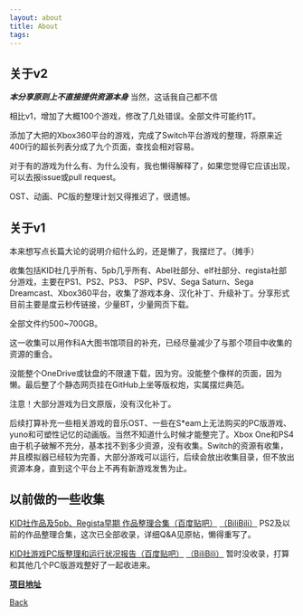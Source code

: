 ```yaml
---
layout: about
title: About
tags:
---
```

## 关于v2

***本分享原则上不直接提供资源本身***
当然，这话我自己都不信

相比v1，增加了大概100个游戏，修改了几处错误。全部文件可能约1T。

添加了大把的Xbox360平台的游戏，完成了Switch平台游戏的整理，将原来近400行的超长列表分成了九个页面，查找会相对容易。

对于有的游戏为什么有、为什么没有，我也懒得解释了，如果您觉得它应该出现，可以去报issue或pull request。

OST、动画、PC版的整理计划又得推迟了，很遗憾。


## 关于v1

本来想写点长篇大论的说明介绍什么的，还是懒了，我摆烂了。（摊手）

收集包括KID社几乎所有、5pb几乎所有、Abel社部分、elf社部分、regista社部分游戏，主要在PS1、PS2、PS3、 PSP、PSV、Sega Saturn、Sega Dreamcast、Xbox360平台，收集了游戏本身、汉化补丁、升级补丁。分享形式目前主要是度云秒传链接，少量BT，少量网页下载。

全部文件约500~700GB。

这一收集可以用作科A大图书馆项目的补充，已经尽量减少了与那个项目中收集的资源的重合。

没能整个OneDrive或钛盘的不限速下载，因为穷。没能整个像样的页面，因为懒。最后整了个静态网页挂在GitHub上坐等版权炮，实属摆烂典范。

注意！大部分游戏为日文原版，没有汉化补丁。

后续打算补充一些相关游戏的音乐OST、一些在S\*eam上无法购买的PC版游戏、yuno和可塑性记忆的动画版。当然不知道什么时候才能整完了。Xbox One和PS4由于机子破解不充分，基本找不到多少资源，没有收集。Switch的资源有收集，并且模拟器已经较为完善，大部分游戏可以运行，后续会放出收集目录，但不放出资源本身，直到这个平台上不再有新游戏发售为止。

## 以前做的一些收集

[KID社作品及5pb、Regista早期 作品整理合集（百度贴吧）](https://tieba.baidu.com/p/7419096519) [（BiliBili）](https://www.bilibili.com/read/cv12145538)
PS2及以前的作品整理合集，这次已全部收录，详细Q&A见原帖，懒得重写了。

[KID社游戏PC版整理和运行状况报告（百度贴吧）](https://tieba.baidu.com/p/7452586749) [（BiliBili）](https://www.bilibili.com/read/cv12196499)
暂时没收录，打算和其他几个PC版游戏整好了一起收进来。


[**项目地址**](https://github.com/ManicsteinerYX/ManicsteinerYX.github.io)

[Back](../../)